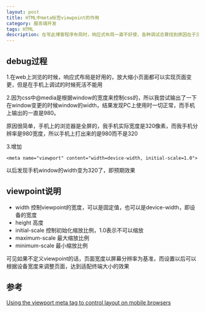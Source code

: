 ```yaml
---
layout: post
title: HTML中meta标签viewpoint的作用
category: 服务端开发
tags: HTML
description: 在写此博客程序布局时，响应式布局一直不好使，各种调试总算找到原因在于没有写meta viewpoint标签，在此做一个总结，以免以后出问题
---
```


## debug过程
1.在web上浏览的时候，响应式布局是好用的，放大缩小页面都可以实现页面变更，但是在手机上调试的时候死活不能用

2.因为css中@media是根据window的宽度来控制css的，所以我尝试输出了一下在window变更的时候window的width，结果发现PC上使用时一切正常，而手机上输出的一直是980。

原因很简单，手机上的浏览器是全屏的，我手机实际宽度是320像素，而我手机分辨率是980宽度，所以手机上打出来的是980而不是320

3.增加

    <meta name="viewport" content="width=device-width, initial-scale=1.0">

以后发现手机window的width变为320了，即预期效果

##  viewpoint说明

- width 控制viewpoint的宽度，可以是固定值，也可以是device-width，即设备的宽度
- height 高度
- initial-scale 控制初始化缩放比例，1.0表示不可以缩放
- maximum-scale 最大缩放比例
- minimum-scale 最小缩放比例

可见如果不定义viewpoint的话，页面宽度以屏幕分辨率为基准，而设置以后可以根据设备宽度来调整页面，达到适配终端大小的效果

## 参考

[Using the viewport meta tag to control layout on mobile browsers](https://developer.mozilla.org/en-US/docs/Mobile/Viewport_meta_tag)